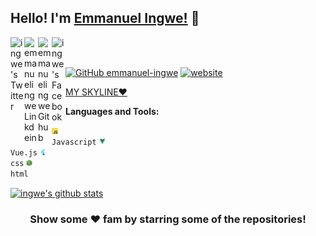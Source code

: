## Hello! I'm [Emmanuel Ingwe!](https://emmanuel-ingwe.github.io/INGWE_Portfolio/) 👋

<a href="https://twitter.com/ingwe_emmanuel?s=09">
<img align="left" alt="ingwe's Twitter" width="22px" src="https://cdn.jsdelivr.net/npm/simple-icons@v3/icons/twitter.svg" />
</a> 
<a href="https://linkedin.com/in/emmanuel-ingwe-836961216">
  <img align="left" alt="emmanuelingwe Linkdein" width="22px" src="https://cdn.jsdelivr.net/npm/simple-icons@v3/icons/linkedin.svg" />
</a>
<a href="https://github.com/emmanuel-ingwe">
  <img align="left" alt="emmanuelingwe Github" width="22px" src="https://cdn.jsdelivr.net/npm/simple-icons@v3/icons/github.svg" />
</a>
<!-- <a href="https://instagram.com/ru_ingwe/">
  <img align="left" alt="rui's Instagram" width="22px" src="https://cdn.jsdelivr.net/npm/simple-icons@v3/icons/instagram.svg" />
</a> -->
<a href="https://web.facebook.com/anas.tesia.737/">
  <img align="left" alt="ingwe's Facebook" width="22px" src="https://cdn.jsdelivr.net/npm/simple-icons@v3/icons/facebook.svg" />
</a>
<!-- <a href="https://behance.net/emmanuelingwe">
  <img align="left" alt="rui's Behance" width="22px" src="https://cdn.jsdelivr.net/npm/simple-icons@v3/icons/behance.svg" />
</a> -->

<br/>
<br/>


[![GitHub emmanuel-ingwe](https://img.shields.io/github/followers/emmanuel-ingwe?label=follow&style=social)](https://github.com/emmanueingwe)
[![website](https://img.shields.io/badge/PortfolioWebsite-emmanuelingwe.com-2648ff?style=flat-square&logo=google-chrome)](https://emmanuel-ingwe.github.io/INGWE_Portfolio/)

<a href="https://skyline.github.com/emmanuel-ingwe/2021?annotation0=2021-06-05,2021-06-05,Started%20a%20new%20job%20today%3F%20Not%20yet%0ABut%2C%20Moves%20%20to%20that%20way%20%5E%5E">MY SKYLINE❤️</a>

**Languages and Tools:**

<code><img height="10" src="https://raw.githubusercontent.com/github/explore/80688e429a7d4ef2fca1e82350fe8e3517d3494d/topics/javascript/javascript.png"> Javascript</code>
<code><img height="10" src="https://raw.githubusercontent.com/github/explore/80688e429a7d4ef2fca1e82350fe8e3517d3494d/topics/vue/vue.png"> Vue.js</code>
<code><img height="10" src="https://raw.githubusercontent.com/github/explore/80688e429a7d4ef2fca1e82350fe8e3517d3494d/topics/flutter/flutter.png"> css</code>
<code><img height="10" src="https://raw.githubusercontent.com/github/explore/80688e429a7d4ef2fca1e82350fe8e3517d3494d/topics/nodejs/nodejs.png"> html</code>    

<!-- <a href="https://github.com/richardingwe">
  <img align="center" src="https://github-readme-stats.vercel.app/api/top-langs/?username=richardingwe&theme=light&hide_langs_below=1" />
</a> -->
<a href="https://github.com/emmanuel-ingwe">
 <img align="center" src="https://github-readme-stats.vercel.app/api?username=emmanuel-ingwe&show_icons=true&theme=light&line_height=27" alt="ingwe's github stats"/>
</a>


<div align="center">

### Show some ❤️ fam by starring some of the repositories!

</div>
